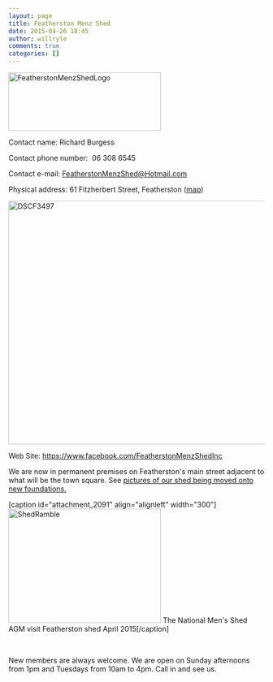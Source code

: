 ```yaml
---
layout: page
title: Featherston Menz Shed
date: 2015-04-26 18:45
author: willryle
comments: true
categories: []
---
```

<a title="Featherston Menz Shed Facebook page" href="https://www.facebook.com/FeatherstonMenzShedInc" target="_blank"><img class=" size-medium wp-image-2086 aligncenter" src="https://willryle.files.wordpress.com/2015/04/featherstonmenzshedlogo.jpg?w=300" alt="FeatherstonMenzShedLogo" width="300" height="115" /></a>

Contact name: Richard Burgess

Contact phone number:  06 308 6545

Contact e-mail: FeatherstonMenzShed@Hotmail.com

Physical address: 61 Fitzherbert Street, Featherston (<a title="Location of Featherston Menz Shed" href="https://www.google.co.nz/maps/place/61+Fitzherbert+St/@-41.1173907,175.3285219,17z/data=!4m3!3m2!1s0x6d40cbc4e05926bf:0x520c57fe0ccd2488!4b1" target="_blank">map</a>)

<a href="https://www.facebook.com/FeatherstonMenzShedInc"><img class="alignleft wp-image-2089 size-large" src="https://willryle.files.wordpress.com/2015/04/dscf3497.jpg?w=640" alt="DSCF3497" width="640" height="480" /></a>

Web Site: <a href="https://www.facebook.com/FeatherstonMenzShedInc">https://www.facebook.com/FeatherstonMenzShedInc</a>

<a title="Featherston Menz Shed Inc" href="https://www.facebook.com/FeatherstonMenzShedInc" target="_blank"><img class="img alignright" style="border:0;" src="https://badge.facebook.com/badge/594972520618249.1455.1538870837.png" alt="" /></a>We are now in permanent premises on Featherston's main street adjacent to what will be the town square. See <a href="https://www.facebook.com/FeatherstonMenzShedInc/posts/667330573382443" target="_blank">pictures of our shed being moved onto new foundations.</a>

[caption id="attachment_2091" align="alignleft" width="300"]<a href="https://www.facebook.com/FeatherstonMenzShedInc"><img class="wp-image-2091 size-medium" src="https://willryle.files.wordpress.com/2015/04/shedramble.jpg?w=300" alt="ShedRamble" width="300" height="225" /></a> The National Men's Shed AGM visit Featherston shed April 2015[/caption]

&nbsp;

New members are always welcome. We are open on Sunday afternoons from 1pm and Tuesdays from 10am to 4pm. Call in and see us.

&nbsp;

&nbsp;
